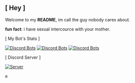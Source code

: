 ## [ Hey ]

Welcome to my **README**, im call the guy nobody cares about.

**fun fact**: i have sexual intercource with your mother.

[ My Bot's Stats ] 

[![Discord Bots](https://top.gg/api/widget/status/852002206772756500.svg?noavatar=true)](https://top.gg/bot/852002206772756500) [![Discord Bots](https://top.gg/api/widget/servers/852002206772756500.svg?noavatar=true)](https://top.gg/bot/852002206772756500) [![Discord Bots](https://top.gg/api/widget/upvotes/852002206772756500.svg?noavatar=true)](https://top.gg/bot/852002206772756500)

[ Discord Server ]

[![Server](https://invidget.switchblade.xyz/Ystsye27de)](https://discord.gg/Ystsye27de) 

e



